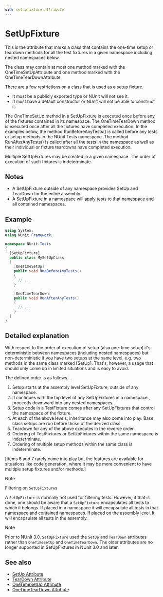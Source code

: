 ```yaml
---
uid: setupfixture-attribute
---
```


# SetUpFixture

This is the attribute that marks a class that contains the one-time
setup or teardown methods for all the test fixtures in a given
namespace including nested namespaces below.

The class may contain at most one method marked with the
OneTimeSetUpAttribute and one method marked with the OneTimeTearDownAttribute.

There are a few restrictions on a class that is used as a setup fixture.

* It must be a publicly exported type or NUnit will not see it.
* It must have a default constructor or NUnit will not be able to construct it.

The OneTimeSetUp method in a SetUpFixture is executed once before any of the fixtures
contained in its namespace. The OneTimeTearDown method is executed once after all the
fixtures have completed execution. In the examples below, the method RunBeforeAnyTests()
is called before any tests or setup methods in the NUnit.Tests namespace. The method
RunAfterAnyTests() is called after all the tests in the namespace as well as their
individual or fixture teardowns have completed execution.

Multiple SetUpFixtures may be created in a given namespace. The order of execution
of such fixtures is indeterminate.

## Notes

* A SetUpFixture outside of any namespace provides SetUp and TearDown for the entire assembly.
* A SetUpFixture in a namespace will apply tests to that namespace and all contained namespaces.

## Example

```csharp
using System;
using NUnit.Framework;

namespace NUnit.Tests
{
  [SetUpFixture]
  public class MySetUpClass
  {
    [OneTimeSetUp]
    public void RunBeforeAnyTests()
    {
      // ...
    }

    [OneTimeTearDown]
    public void RunAfterAnyTests()
    {
      // ...
    }
  }
}
```

## Detailed explanation

With respect to the order of execution of setup (also one-time setup) it's deterministic between namespaces (including nested namespaces) but non-deterministic if you have two setups at the same level, e.g. two methods in the same class marked [SetUp]. That's, however, a usage that should only come up in limited situations and is easy to avoid.

The defined order is as follows...

1. Setup starts at the assembly level SetUpFixture, outside of any namespace.
2. It continues with the top level of any SetUpFixtures in a namespace , proceeds downward into any nested namespaces.
3. Setup code in a TestFixture comes after any SetUpFixtures that control the namespace of the fixture.
4. At each of the above levels, inheritance may also come into play. Base class setups are run before those of the derived class.
5. Teardown for any of the above executes in the reverse order.
6. Ordering of TestFixtures or SetUpFixtures within the same namespace is indeterminate.
7. Ordering of multiple setup methods within the same class is indeterminate.

[Items 6 and 7 rarely come into play but the features are available for situations like code generation, where it may be more convenient to have multiple setup fixtures and/or methods.]

> [!NOTE]
> Filtering on `SetUpFixture`s

A `SetUpFixture` is normally not used for filtering tests.  However, if that is done, one should be aware that a
 `SetUpFixture` encapsulates all tests to which it belongs.
 If placed in a namespace it will encapsulate all tests in that namespace and contained namespaces.
 If placed on the assembly level, it will encapsulate all tests in the assembly.

> [!NOTE]
> Prior to NUnit 3.0, `SetUpFixture` used the `SetUp` and `TearDown` attributes rather than `OneTimeSetUp` and `OneTimeTearDown`.
The older attributes are no longer supported in SetUpFixtures in NUnit 3.0 and later.

## See also

* [SetUp Attribute](setup.md)
* [TearDown Attribute](teardown.md)
* [OneTimeSetUp Attribute](onetimesetup.md)
* [OneTimeTearDown Attribute](onetimeteardown.md)
